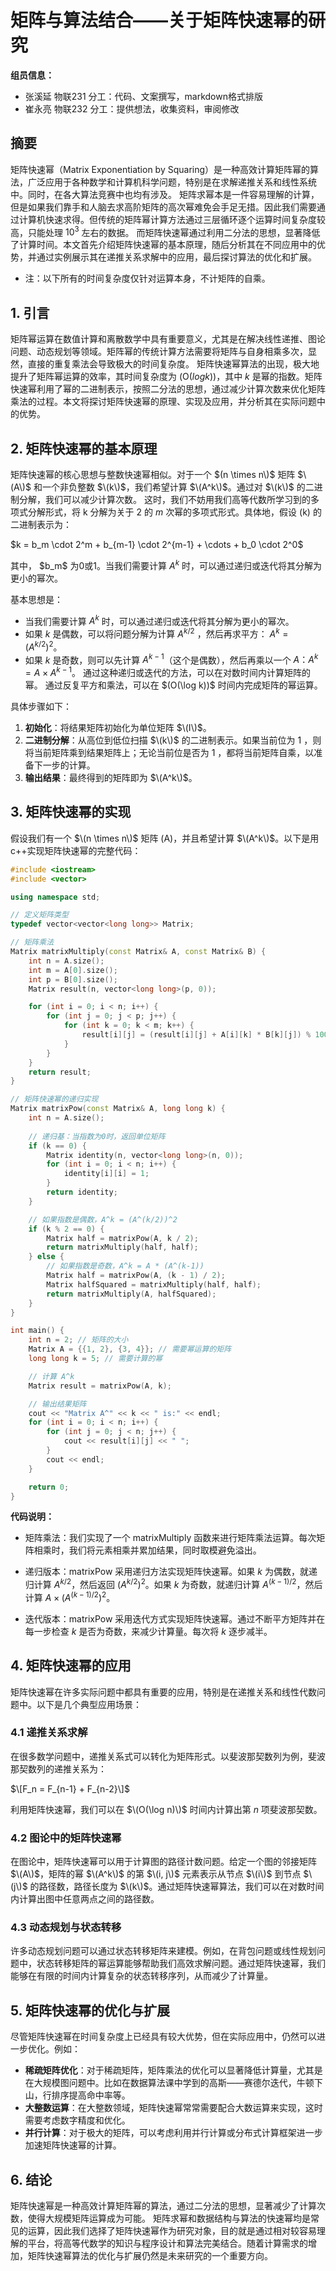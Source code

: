 # 矩阵与算法结合——关于矩阵快速幂的研究
**组员信息：**  
- 张溪延 物联231 分工：代码、文案撰写，markdown格式排版
- 崔永亮 物联232 分工：提供想法，收集资料，审阅修改
## 摘要

矩阵快速幂（Matrix Exponentiation by Squaring）是一种高效计算矩阵幂的算法，广泛应用于各种数学和计算机科学问题，特别是在求解递推关系和线性系统中。同时，在各大算法竞赛中也均有涉及。
矩阵求幂本是一件容易理解的计算，但是如果我们靠手和人脑去求高阶矩阵的高次幂难免会手足无措。因此我们需要通过计算机快速求得。但传统的矩阵幂计算方法通过三层循环逐个运算时间复杂度较高，只能处理 $10^3$ 左右的数据。
而矩阵快速幂通过利用二分法的思想，显著降低了计算时间。本文首先介绍矩阵快速幂的基本原理，随后分析其在不同应用中的优势，并通过实例展示其在递推关系求解中的应用，最后探讨算法的优化和扩展。
- 注：以下所有的时间复杂度仅针对运算本身，不计矩阵的自乘。
## 1. 引言

矩阵幂运算在数值计算和离散数学中具有重要意义，尤其是在解决线性递推、图论问题、动态规划等领域。矩阵幂的传统计算方法需要将矩阵与自身相乘多次，显然，直接的重复乘法会导致极大的时间复杂度。
矩阵快速幂算法的出现，极大地提升了矩阵幂运算的效率，其时间复杂度为 \(O($log k$)\)，其中 $k$ 是幂的指数。矩阵快速幂利用了幂的二进制表示，按照二分法的思想，通过减少计算次数来优化矩阵乘法的过程。本文将探讨矩阵快速幂的原理、实现及应用，并分析其在实际问题中的优势。

## 2. 矩阵快速幂的基本原理

矩阵快速幂的核心思想与整数快速幂相似。对于一个 $(n \times n\)$ 矩阵 $\(A\)$ 和一个非负整数 $\(k\)$，我们希望计算 $\(A^k\)$。通过对 $\(k\)$ 的二进制分解，我们可以减少计算次数。
这时，我们不妨用我们高等代数所学习到的多项式分解形式，将 k 分解为关于 2 的 $m$ 次幂的多项式形式。具体地，假设 \(k\) 的二进制表示为：

$k = b_m \cdot 2^m + b_{m-1} \cdot 2^{m-1} + \cdots + b_0 \cdot 2^0\$

其中，
$b_m\$ 
为0或1。当我们需要计算 $A^k$ 时，可以通过递归或迭代将其分解为更小的幂次。

基本思想是：

- 当我们需要计算 $A^k$ 时，可以通过递归或迭代将其分解为更小的幂次。
- 如果 $k$ 是偶数，可以将问题分解为计算
 $A^{k/2}$
 ，然后再求平方：
$A^k = (A^{k/2})^2$。
- 如果 $k$ 是奇数，则可以先计算 $A^{k-1}$（这个是偶数），然后再乘以一个
$A：A^k = A \times A^{k-1}$。
通过这种递归或迭代的方法，可以在对数时间内计算矩阵的幂。
通过反复平方和乘法，可以在 \$(O(\log k)\)$ 时间内完成矩阵的幂运算。

具体步骤如下：
1. **初始化**：将结果矩阵初始化为单位矩阵 $\(I\)$。
2. **二进制分解**：从高位到低位扫描 $\(k\)$ 的二进制表示。如果当前位为 1 ，则将当前矩阵乘到结果矩阵上；无论当前位是否为 1 ，都将当前矩阵自乘，以准备下一步的计算。
3. **输出结果**：最终得到的矩阵即为 $\(A^k\)$。

## 3. 矩阵快速幂的实现

假设我们有一个 $\(n \times n\)$ 矩阵 \(A\)，并且希望计算 $\(A^k\)$。以下是用c++实现矩阵快速幂的完整代码：

```cpp
#include <iostream>
#include <vector>

using namespace std;

// 定义矩阵类型
typedef vector<vector<long long>> Matrix;

// 矩阵乘法
Matrix matrixMultiply(const Matrix& A, const Matrix& B) {
    int n = A.size();
    int m = A[0].size();
    int p = B[0].size();
    Matrix result(n, vector<long long>(p, 0));

    for (int i = 0; i < n; i++) {
        for (int j = 0; j < p; j++) {
            for (int k = 0; k < m; k++) {
                result[i][j] = (result[i][j] + A[i][k] * B[k][j]) % 1000000007; // 模 1000000007
            }
        }
    }
    return result;
}

// 矩阵快速幂的递归实现
Matrix matrixPow(const Matrix& A, long long k) {
    int n = A.size();
    
    // 递归基：当指数为0时，返回单位矩阵
    if (k == 0) {
        Matrix identity(n, vector<long long>(n, 0));
        for (int i = 0; i < n; i++) {
            identity[i][i] = 1;
        }
        return identity;
    }

    // 如果指数是偶数，A^k = (A^(k/2))^2
    if (k % 2 == 0) {
        Matrix half = matrixPow(A, k / 2);
        return matrixMultiply(half, half);
    } else {
        // 如果指数是奇数，A^k = A * (A^(k-1))
        Matrix half = matrixPow(A, (k - 1) / 2);
        Matrix halfSquared = matrixMultiply(half, half);
        return matrixMultiply(A, halfSquared);
    }
}

int main() {
    int n = 2; // 矩阵的大小
    Matrix A = {{1, 2}, {3, 4}}; // 需要幂运算的矩阵
    long long k = 5; // 需要计算的幂

    // 计算 A^k
    Matrix result = matrixPow(A, k);

    // 输出结果矩阵
    cout << "Matrix A^" << k << " is:" << endl;
    for (int i = 0; i < n; i++) {
        for (int j = 0; j < n; j++) {
            cout << result[i][j] << " ";
        }
        cout << endl;
    }

    return 0;
}

```
**代码说明：**
- 矩阵乘法：我们实现了一个 matrixMultiply 函数来进行矩阵乘法运算。每次矩阵相乘时，我们将元素相乘并累加结果，同时取模避免溢出。

- 递归版本：matrixPow 采用递归方法实现矩阵快速幂。如果 $k$ 为偶数，就递归计算 $A^{k/2}$，然后返回 $(A^{k/2})^2$。如果 $k$ 为奇数，就递归计算 $A^{(k-1)/2}$，然后计算 $A \times (A^{(k-1)/2})^2$。

- 迭代版本：matrixPow 采用迭代方式实现矩阵快速幂。通过不断平方矩阵并在每一步检查 $k$ 是否为奇数，来减少计算量。每次将 $k$ 逐步减半。

## 4. 矩阵快速幂的应用

矩阵快速幂在许多实际问题中都具有重要的应用，特别是在递推关系和线性代数问题中。以下是几个典型应用场景：

### 4.1 递推关系求解

在很多数学问题中，递推关系式可以转化为矩阵形式。以斐波那契数列为例，斐波那契数列的递推关系为：

$\[F_n = F_{n-1} + F_{n-2}\]$

利用矩阵快速幂，我们可以在 $\(O(\log n)\)$ 时间内计算出第 $n$ 项斐波那契数。

### 4.2 图论中的矩阵快速幂

在图论中，矩阵快速幂可以用于计算图的路径计数问题。给定一个图的邻接矩阵 $\(A\)$，矩阵的幂 $\(A^k\)$ 的第 $\(i, j\)$ 元素表示从节点 $\(i\)$ 到节点 $\(j\)$ 的路径数，路径长度为 $\(k\)$。通过矩阵快速幂算法，我们可以在对数时间内计算出图中任意两点之间的路径数。

### 4.3 动态规划与状态转移

许多动态规划问题可以通过状态转移矩阵来建模。例如，在背包问题或线性规划问题中，状态转移矩阵的幂运算能够帮助我们高效求解问题。通过矩阵快速幂，我们能够在有限的时间内计算复杂的状态转移序列，从而减少了计算量。

## 5. 矩阵快速幂的优化与扩展

尽管矩阵快速幂在时间复杂度上已经具有较大优势，但在实际应用中，仍然可以进一步优化。例如：

- **稀疏矩阵优化**：对于稀疏矩阵，矩阵乘法的优化可以显著降低计算量，尤其是在大规模图问题中。比如在数据算法课中学到的高斯——赛德尔迭代，牛顿下山，行排序提高命中率等。
- **大整数运算**：在大整数领域，矩阵快速幂常常需要配合大数运算来实现，这时需要考虑数字精度和优化。
- **并行计算**：对于极大的矩阵，可以考虑利用并行计算或分布式计算框架进一步加速矩阵快速幂的计算。

## 6. 结论

矩阵快速幂是一种高效计算矩阵幂的算法，通过二分法的思想，显著减少了计算次数，使得大规模矩阵运算成为可能。
矩阵求幂和数据结构与算法的快速幂均是常见的运算，因此我们选择了矩阵快速幂作为研究对象，目的就是通过相对较容易理解的平台，将高等代数学的知识与程序设计和算法完美结合。随着计算需求的增加，矩阵快速幂算法的优化与扩展仍然是未来研究的一个重要方向。

